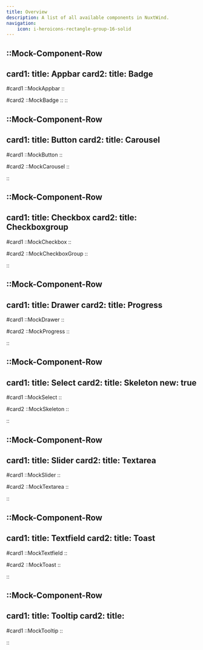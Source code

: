 ```yaml
---
title: Overview
description: A list of all available components in NuxtWind.
navigation:
    icon: i-heroicons-rectangle-group-16-solid
---
```


::Mock-Component-Row
---
card1:
    title: Appbar
card2:
    title: Badge
---
#card1
    ::MockAppbar
    ::

#card2
    ::MockBadge
    ::
::

::Mock-Component-Row
---
card1:
    title: Button
card2:
    title: Carousel
---
#card1
    ::MockButton
    ::

#card2
    ::MockCarousel
    ::

::

::Mock-Component-Row
---
card1:
    title: Checkbox
card2:
    title: Checkboxgroup
---
#card1
    ::MockCheckbox
    ::

#card2
    ::MockCheckboxGroup
    ::

::

::Mock-Component-Row
---
card1:
    title: Drawer
card2:
    title: Progress
---
#card1
    ::MockDrawer
    ::

#card2
    ::MockProgress
    ::

::

::Mock-Component-Row
---
card1:
    title: Select
card2:
    title: Skeleton
    new: true
---
#card1
    ::MockSelect
    ::

#card2
    ::MockSkeleton
    ::

::

::Mock-Component-Row
---
card1:
    title: Slider
card2:
    title: Textarea
---
#card1
    ::MockSlider
    ::

#card2
    ::MockTextarea
    ::

::

::Mock-Component-Row
---
card1:
    title: Textfield
card2:
    title: Toast
---
#card1
    ::MockTextfield
    ::

#card2
    ::MockToast
    ::

::

::Mock-Component-Row
---
card1:
    title: Tooltip
card2:
    title: 
---
#card1
    ::MockTooltip
    ::

::